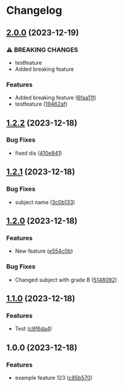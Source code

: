 # Changelog

## [2.0.0](https://github.com/manueleckarth/TestRepoMonday/compare/v1.2.2...v2.0.0) (2023-12-19)


### ⚠ BREAKING CHANGES

* testfeature
* Added breaking feature

### Features

* Added breaking feature ([6faa11f](https://github.com/manueleckarth/TestRepoMonday/commit/6faa11ffbe07ebd4b1838b6b3caa14ff0b0c2414))
* testfeature ([19462af](https://github.com/manueleckarth/TestRepoMonday/commit/19462af3ba0d22396486753445bad8a36e0ecb32))

## [1.2.2](https://github.com/manueleckarth/TestRepoMonday/compare/v1.2.1...v1.2.2) (2023-12-18)


### Bug Fixes

* fixed dis ([410e841](https://github.com/manueleckarth/TestRepoMonday/commit/410e8411413cbebd25df6850e14496c489b4fc21))

## [1.2.1](https://github.com/manueleckarth/TestRepoMonday/compare/v1.2.0...v1.2.1) (2023-12-18)


### Bug Fixes

* subject name ([3c0b133](https://github.com/manueleckarth/TestRepoMonday/commit/3c0b133b950d4b1b233c7aeb698098ef82dc04d6))

## [1.2.0](https://github.com/manueleckarth/TestRepoMonday/compare/v1.1.0...v1.2.0) (2023-12-18)


### Features

* New feature ([e554c0b](https://github.com/manueleckarth/TestRepoMonday/commit/e554c0b2c10f02eb2c3b9528a2662ff65c429e7d))


### Bug Fixes

* Changed subject with grade B ([5148092](https://github.com/manueleckarth/TestRepoMonday/commit/51480926f70bab090e5beb0f29f5835ab5bc95f8))

## [1.1.0](https://github.com/manueleckarth/TestRepoMonday/compare/v1.0.0...v1.1.0) (2023-12-18)


### Features

* Test ([c8f6da4](https://github.com/manueleckarth/TestRepoMonday/commit/c8f6da48266d8cd95ed866a1fc18316ec152a13e))

## 1.0.0 (2023-12-18)


### Features

* example feature 123 ([c85b570](https://github.com/manueleckarth/TestRepoMonday/commit/c85b570f03d04aee251db01de307538482c062fc))
